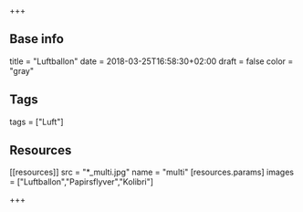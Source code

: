 +++

## Base info
title = "Luftballon"
date = 2018-03-25T16:58:30+02:00
draft = false
color = "gray"

## Tags
tags = ["Luft"]

## Resources
[[resources]]
  src = "*_multi.jpg"
  name = "multi"
 [resources.params]
    images = ["Luftballon","Papirsflyver","Kolibri"]

+++



